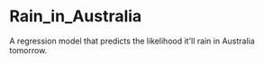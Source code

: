 # Rain_in_Australia
A regression model that predicts the likelihood it'll rain in Australia tomorrow.
